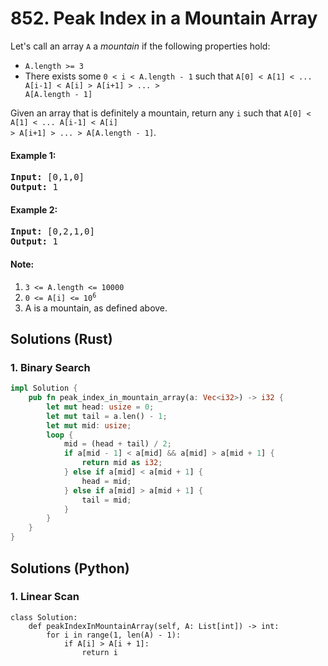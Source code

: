 # 852. Peak Index in a Mountain Array
Let's call an array <code>A</code> a *mountain* if the following properties hold:
* <code>A.length >= 3</code>
* There exists some <code>0 < i < A.length - 1</code> such that <code>A[0] < A[1] < ... A[i-1] < A[i] > A[i+1] > ... > A[A.length - 1]</code>

Given an array that is definitely a mountain, return any <code>i</code> such that <code>A[0] < A[1] < ... A[i-1] < A[i] > A[i+1] > ... > A[A.length - 1]</code>.

#### Example 1:
<pre>
<strong>Input:</strong> [0,1,0]
<strong>Output:</strong> 1
</pre>

#### Example 2:
<pre>
<strong>Input:</strong> [0,2,1,0]
<strong>Output:</strong> 1
</pre>

#### Note:
1. <code>3 <= A.length <= 10000</code>
2. <code>0 <= A[i] <= 10<sup>6</sup></code>
3. A is a mountain, as defined above.

## Solutions (Rust)

### 1. Binary Search
```Rust
impl Solution {
    pub fn peak_index_in_mountain_array(a: Vec<i32>) -> i32 {
        let mut head: usize = 0;
        let mut tail = a.len() - 1;
        let mut mid: usize;
        loop {
            mid = (head + tail) / 2;
            if a[mid - 1] < a[mid] && a[mid] > a[mid + 1] {
                return mid as i32;
            } else if a[mid] < a[mid + 1] {
                head = mid;
            } else if a[mid] > a[mid + 1] {
                tail = mid;
            }
        }
    }
}
```
## Solutions (Python)

### 1. Linear Scan
```Python3
class Solution:
    def peakIndexInMountainArray(self, A: List[int]) -> int:
        for i in range(1, len(A) - 1):
            if A[i] > A[i + 1]:
                return i
```
